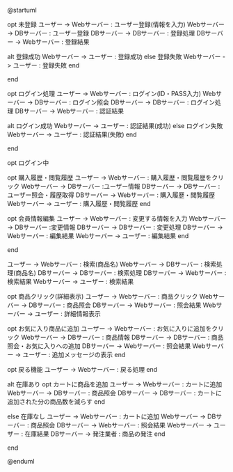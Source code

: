 @startuml

opt 未登録
ユーザー -> Webサーバー : ユーザー登録(情報を入力)
Webサーバー -> DBサーバー : ユーザー登録
DBサーバー -> DBサーバー : 登録処理
DBサーバー -> Webサーバー : 登録結果

alt 登録成功
Webサーバー -> ユーザー : 登録成功
else 登録失敗
Webサーバー -> ユーザー : 登録失敗
end

end

opt ログイン処理
ユーザー -> Webサーバー : ログイン(ID・PASS入力)
Webサーバー -> DBサーバー : ログイン照会
DBサーバー -> DBサーバー : ログイン処理
DBサーバー -> Webサーバー : 認証結果

alt ログイン成功
Webサーバー -> ユーザー : 認証結果(成功)
else ログイン失敗
Webサーバー -> ユーザー : 認証結果(失敗)
end

end

opt ログイン中

opt 購入履歴・閲覧履歴
ユーザー -> Webサーバー : 購入履歴・閲覧履歴をクリック
Webサーバー -> DBサーバー :ユーザー情報
DBサーバー -> DBサーバー : ユーザー照会・履歴取得
DBサーバー -> Webサーバー : 購入履歴・閲覧履歴
Webサーバー -> ユーザー : 購入履歴・閲覧履歴
end

opt 会員情報編集
ユーザー -> Webサーバー : 変更する情報を入力
Webサーバー -> DBサーバー :変更情報
DBサーバー -> DBサーバー : 変更処理
DBサーバー -> Webサーバー : 編集結果
Webサーバー -> ユーザー : 編集結果
end

end

ユーザー -> Webサーバー : 検索(商品名)
Webサーバー -> DBサーバー : 検索処理(商品名)
DBサーバー -> DBサーバー : 検索処理
DBサーバー -> Webサーバー : 検索結果
Webサーバー -> ユーザー : 検索結果

opt 商品クリック(詳細表示)
ユーザー -> Webサーバー : 商品クリック
Webサーバー -> DBサーバー : 商品照会
DBサーバー -> Webサーバー : 照会結果
Webサーバー -> ユーザー : 詳細情報表示

opt お気に入り商品に追加
ユーザー -> Webサーバー : お気に入りに追加をクリック
Webサーバー -> DBサーバー : 商品情報
DBサーバー -> DBサーバー : 商品照会・お気に入りへの追加
DBサーバー -> Webサーバー : 照会結果
Webサーバー -> ユーザー : 追加メッセージの表示
end

opt 戻る機能
ユーザー -> Webサーバー : 戻る処理
end

alt 在庫あり
opt カートに商品を追加
ユーザー -> Webサーバー : カートに追加
Webサーバー -> DBサーバー : 商品照会
DBサーバー -> DBサーバー : カートに追加された分の商品数を減らす
end

else 在庫なし
ユーザー -> Webサーバー : カートに追加
Webサーバー -> DBサーバー : 商品照会
DBサーバー -> Webサーバー : 照会結果
Webサーバー -> ユーザー : 在庫結果
DBサーバー -> 発注業者 : 商品の発注
end

end

@enduml
